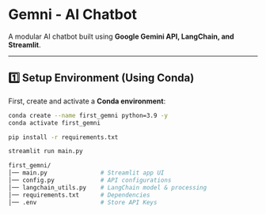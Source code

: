 #  Gemni - AI Chatbot  

A modular AI chatbot built using **Google Gemini API, LangChain, and Streamlit**.

---

## **1️⃣ Setup Environment (Using Conda)**  
First, create and activate a **Conda environment**:  
```bash
conda create --name first_gemni python=3.9 -y
conda activate first_gemni
```

```bash
pip install -r requirements.txt
```

```bash
streamlit run main.py
```

```bash
first_gemni/
│── main.py               # Streamlit app UI
│── config.py             # API configurations
│── langchain_utils.py    # LangChain model & processing
│── requirements.txt      # Dependencies
│── .env                  # Store API Keys
```
